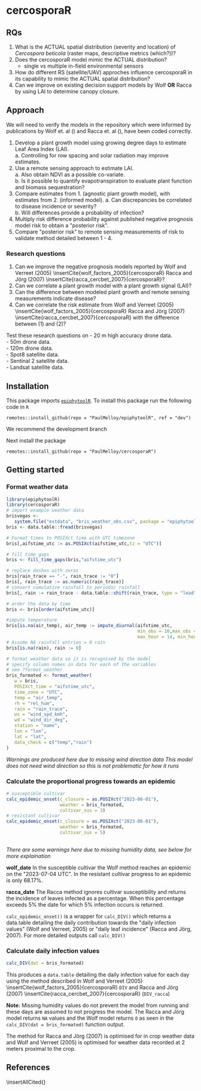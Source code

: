 # cercosporaR  

## RQs  

1) What is the ACTUAL spatial distribution (severity and location) of 
*Cercospora beticola* (raster maps, descriptive metrics (which?))?  
2) Does the cercosporaR model mimic the ACTUAL distribution?  
    - single vs multiple in-field environmental sensors  
3) How do different RS (satellite/UAV) approches influence cercosporaR in its capability 
to mimic the ACTUAL spatial distribution?  
4) Can we improve on existing decision support models by Wolf **OR** Racca by using
LAI to determine canopy closure.  

## Approach  

 We will need to verify the models in the repository which were informed by publications
 by Wolf et. al () and Racca et. al (), have been coded correctly.  
 
 1. Develop a plant growth model using growing degree days to estimate Leaf Area 
 Index (LAI).  
   a. Controlling for row spacing and solar radiation may improve estimates.  
 2. Use a remote sensing approach to estimate LAI.  
   a. Also obtain NDVI as a possible co-variate.  
   b. Is it possible to quantify evapotranspiration to evaluate plant function and 
   biomass sequestration?  
 3. Compare estimates from 1. (agnostic plant growth model), with estimates from 2.
 (informed model).
   a. Can discrepancies be correlated to disease incidence or severity?  
   b. Will differences provide a probability of infection?  
 4. Multiply risk difference probability against published negative prognosis model
 risk to obtain a "posterior risk".  
 5. Compare "posterior risk" to remote sensing measurements of risk to validate 
 method detailed between 1 - 4.

### Research questions  

 1. Can we improve the negative prognosis models reported by Wolf and Verreet (2005)
 \insertCite{wolf_factors_2005}{cercosporaR} Racca and Jörg (2007) \insertCite{racca_cercbet_2007}{cercosporaR}?  
 2. Can we correlate a plant growth model with a plant growth signal (LAI)?  
 3. Can the difference between modeled plant growth and remote sensing measurements 
 indicate disease?  
 4. Can we correlate the risk estimate from Wolf and Verreet (2005)
 \insertCite{wolf_factors_2005}{cercosporaR} Racca and Jörg (2007) \insertCite{racca_cercbet_2007}{cercosporaR}
 with the difference between (1) and (2)?  
 
 Test these research questions on 
    - 20 m high accuracy drone data.  
    - 50m  drone data.  
    - 120m drone data.  
    - Spot8 satellite data.  
    - Sentinal 2 satellite data.  
    - Landsat satellite data.  

## Installation  

This package imports [`epiphytoolR`](https://github.com/PaulMelloy/epiphytoolR). 
To install this package run the following code in `R`
```
remotes::install_github(repo = "PaulMelloy/epiphytoolR", ref = "dev")
```
We recommend the development branch

Next install the package
```
remotes::install_github(repo = "PaulMelloy/cercosporaR")
```

## Getting started

### Format weather data  
```r
library(epiphytoolR)
library(cercosporaR)
# import example weather data
brisvegas <-
   system.file("extdata", "bris_weather_obs.csv", package = "epiphytoolR")
bris <- data.table::fread(brisvegas)

# Format times to POSIXct time with UTC timezone
bris[,aifstime_utc := as.POSIXct(aifstime_utc,tz = "UTC")]

# fill time gaps
bris <- fill_time_gaps(bris,"aifstime_utc")

# replace dashes with zeros
bris[rain_trace == "-", rain_trace := "0"]
bris[, rain_trace := as.numeric(rain_trace)]
# convert cumulative rainfall to periodic rainfall
bris[, rain := rain_trace - data.table::shift(rain_trace, type = "lead")][rain < 0, rain := rain_trace ]

# order the data by time
bris <- bris[order(aifstime_utc)]

#impute temperature
bris[is.na(air_temp), air_temp := impute_diurnal(aifstime_utc,
                                                 min_obs = 10,max_obs = 28,
                                                 max_hour = 14, min_hour = 5)]
# Assume NA rainfall entries = 0 rain
bris[is.na(rain), rain := 0]

# format weather data so it is recognised by the model
# specify column names in data for each of the variables 
# see ?format_weather
bris_formated <- format_weather(
   w = bris,
   POSIXct_time = "aifstime_utc",
   time_zone = "UTC",
   temp = "air_temp",
   rh = "rel_hum",
   rain = "rain_trace",
   ws = "wind_spd_kmh",
   wd = "wind_dir_deg",
   station = "name",
   lon = "lon",
   lat = "lat",
   data_check = c("temp","rain")
)
```
*Warnings are produced here due to missing wind direction data* 
*This model does not need wind direction so this is not problematic for how it runs*  

### Calculate the proportional progress towards an epidemic  
```r
# susceptible cultivar
calc_epidemic_onset(c_closure = as.POSIXct("2023-06-01"),
                    weather = bris_formated,
                    cultivar_sus = 3)
# resistant cultivar                    
calc_epidemic_onset(c_closure = as.POSIXct("2023-06-01"),
                    weather = bris_formated,
                    cultivar_sus = 5)                    
                    
```
*There are some warnings here due to missing humidity data, see below for more explaination*

**wolf_date**
In the susceptible cultivar the Wolf method reaches an epidemic on the "2023-07-04 UTC".
In the resistant cultivar progress to an epidemic is only 68.17%.  

**racca_date**
The Racca method ignores cultivar susceptibility and returns the incidence of leaves
infected as a percentage. 
When this percentage exceeds 5% the date for which 5% infection occurs is returned.  

`calc_epidemic_onset()` is a wrapper for `calc_DIV()` which returns a data.table 
detailing the daily contribution towards the "daily infection values" (Wolf and Verreet, 2005) or "daily leaf incidence" (Racca and Jörg, 2007).
For more detailed outputs call `calc_DIV()`

### Calculate daily infection values  
```r
calc_DIV(dat = bris_formated)
```
This produces a `data.table` detailing the daily infection value for each day using
the method described in Wolf and Verreet (2005) \insertCite{wolf_factors_2005}{cercosporaR} 
`DIV` and Racca and Jörg (2007) \insertCite{racca_cercbet_2007}{cercosporaR} (`DIV_racca`)

**Note:** Missing humidity values do not prevent the model from running and these
days are assumed to not progress the model. The Racca and Jörg model returns `NA` values 
and the Wolf model returns `0` as seen in the `calc_DIV(dat = bris_formated)` function 
output.  

The method for Racca and Jörg (2007) is optimised for in crop weather data and 
Wolf and Verreet (2005) is optimised for weather data recorded at 2 meters proximal 
to the crop.  

## References  
\insertAllCited{}
